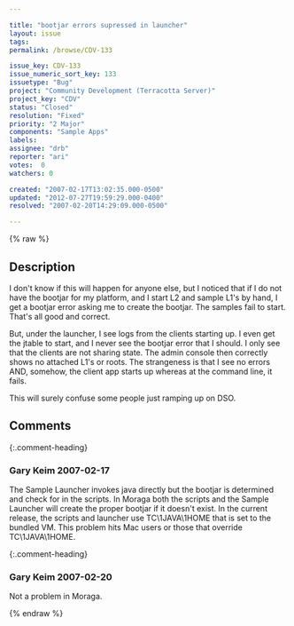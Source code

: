 ```yaml
---

title: "bootjar errors supressed in launcher"
layout: issue
tags: 
permalink: /browse/CDV-133

issue_key: CDV-133
issue_numeric_sort_key: 133
issuetype: "Bug"
project: "Community Development (Terracotta Server)"
project_key: "CDV"
status: "Closed"
resolution: "Fixed"
priority: "2 Major"
components: "Sample Apps"
labels: 
assignee: "drb"
reporter: "ari"
votes:  0
watchers: 0

created: "2007-02-17T13:02:35.000-0500"
updated: "2012-07-27T19:59:29.000-0400"
resolved: "2007-02-20T14:29:09.000-0500"

---
```




{% raw %}



## Description

<div markdown="1" class="description">

I don't know if this will happen for anyone else, but I noticed that if I do not have the bootjar for my platform, and I start L2 and sample L1's by hand, I get a bootjar error asking me to create the bootjar.  The samples fail to start.  That's all good and correct.

But, under the launcher, I see logs from the clients starting up. I even get the jtable to start, and I never see the bootjar error that I should.  I only see that the clients are not sharing state.  The admin console then correctly shows no attached L1's or roots.  The strangeness is that I see no errors AND, somehow, the client app starts up whereas at the command line, it fails.

This will surely confuse some people just ramping up on DSO.

</div>

## Comments


{:.comment-heading}
### **Gary Keim** <span class="date">2007-02-17</span>

<div markdown="1" class="comment">

The Sample Launcher invokes java directly but the bootjar is determined and check for in the scripts.
In Moraga both the scripts and the Sample Launcher will create the proper bootjar if it doesn't exist.
In the current release, the scripts and launcher use TC\1JAVA\1HOME that is set to the bundled VM.
This problem hits Mac users or those that override TC\1JAVA\1HOME.


</div>


{:.comment-heading}
### **Gary Keim** <span class="date">2007-02-20</span>

<div markdown="1" class="comment">

Not a problem in Moraga.

</div>



{% endraw %}
